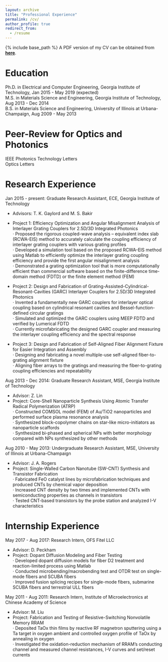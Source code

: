 ```yaml
---
layout: archive
title: "Professional Experience"
permalink: /cv/
author_profile: true
redirect_from:
  - /resume
---
```


{% include base_path %}
A PDF version of my CV can be obtained from [<b>here</b>](http://congshanwan.github.io/files/Congshan_resume.pdf).

Education
======
Ph.D. in Electrical and Computer Engineering, Georgia Institute of Technology, Jan 2015 - May 2019 (expected)<br/>
M.S. in Materials Science and Engineering, Georgia Institute of Technology, Aug 2013 - Dec 2014<br/>
B.S. in Materials Science and Engineering, University of Illinois at Urbana-Champaign, Aug 2009 - May 2013<br/>

Peer-Review for Optics and Photonics
======
IEEE Photonics Technology Letters<br/>
Optics Letters<br/>

Research Experience
======
Jan 2015 - present: Graduate Research Assistant, ECE, Georgia Institute of Technology<br/>
  * Advisors: T. K. Gaylord and M. S. Bakir<br/>
  * Project 1: Efficiency Optimization and Angular Misalignment Analysis of Interlayer Grating Couplers for 2.5D/3D Integrated Photonics<br/>
  · Proposed the rigorous coupled-wave analysis – equivalent index slab (RCWA-EIS) method to accurately calculate the coupling efficiency of interlayer grating couplers with various grating profiles<br/>
  · Developed a simulation tool based on the proposed RCWA-EIS method using Matlab to efficiently optimize the interlayer grating coupling efficiency and provide the first angular misalignment analysis<br/>
  · Demonstrated a grating optimization tool that is more computationally efficient than commercial software based on the finite-difference time-domain method (FDTD) or the finite element method (FEM)<br/>
  
  * Project 2: Design and Fabrication of Grating-Assisted-Cylindrical-Resonant-Cavities (GARC) Interlayer Couplers for 2.5D/3D Integrated Photonics<br/>
  · Invented a fundamentally new GARC couplers for interlayer optical coupling based on cylindrical resonant cavities and Bessel-function-defined circular gratings<br/>
  · Simulated and optimized the GARC couplers using MEEP FDTD and verified by Lumerical FDTD<br/>
  · Currently microfabricating the designed GARC coupler and measuring the interlayer coupling efficiency and the spectral response<br/>
  
  * Project 3: Design and Fabrication of Self-Aligned Fiber Alignment Fixture for Easier Integration and Assembly<br/>
  · Designing and fabricating a novel multiple-use self-aligned fiber-to-grating alignment fixture<br/>
  · Aligning fiber arrays to the gratings and measuring the fiber-to-grating coupling efficiencies and repeatability<br/>
 
 
Aug 2013 - Dec 2014: Graduate Research Assistant, MSE, Georgia Institute of Technology<br/>
  * Advisor: Z. Lin<br/>
  * Project: Core-Shell Nanoparticle Synthesis Using Atomic Transfer Radical Polymerization (ATRP)<br/>
  · Constructed COMSOL model (FEM) of Au/TiO2 nanoparticles and performed surface plasma resonance analysis<br/>
  · Synthesized block-copolymer chains on star-like micro-initiators as nanoparticle scaffords<br/>
  · Synthesized bi-phased and spherical NPs with better morphology compared with NPs synthesized by other methods<br/>


Aug 2010 - May 2013: Undergraduate Research Assistant, MSE, University of Illinois at Urbana-Champaign<br/>
  * Advisor: J. A. Rogers<br/>
  * Project: Single-Walled Carbon Nanotube (SW-CNT) Synthesis and Transistor Fabrication<br/>
  · Fabricated FeO catalyst lines by microfabrication techniques and produced CNTs by chemical vapor deposition<br/>
  · Increased CNT density by two times and implemented CNTs with semiconducting properties as channels in transistors<br/>
  · Tested CNT-based transistors by the probe station and analyzed I-V characteristics<br/>


Internship Experience
======

May 2017 - Aug 2017: Research Intern, OFS Fitel LLC<br/>
  * Advisor: D. Peckham<br/>
  * Project: Dopant Diffusion Modeling and Fiber Testing<br/>
  · Developed dopant diffusion models for fiber D2 treatment and reaction-limited process using Matlab<br/>
  · Conducted microbending/macrobending test and OTDR test on single-mode fibers and SCUBA fibers<br/>
  · Improved fusion splicing recipes for single-mode fibers, submarine SCUBA fibers and terrestrial ULL fibers<br/>
  
May 2011 - Aug 2011: Research Intern, Institute of Microelectronics at Chinese Academy of Science<br/>
  * Advisor: M. Liu<br/>
  * Project: Fabrication and Testing of Resistive-Switching Nonvolatile Memory RRAM<br/>
  · Deposited TaOx thin films by reactive RF magnetron sputtering using a Ta target in oxygen ambient and controlled oxygen profile of TaOx by annealing in oxygen<br/>
  · Investigated the oxidation-reduction mechanism of RRAM’s conducting channel and measured channel resistances, I-V curves and set/reset currents<br/>
  
